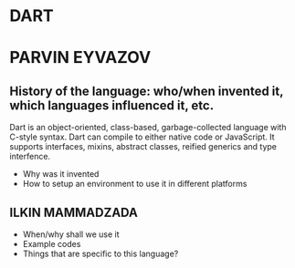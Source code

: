 # DART

# PARVIN EYVAZOV
## History of the language: who/when invented it, which languages influenced it, etc.

Dart is an object-oriented, class-based, garbage-collected language with C-style syntax. Dart can compile to either native code or JavaScript. It supports interfaces, mixins, abstract classes, reified generics and type interfence.




- Why was it invented
- How to setup an environment to use it in different platforms

## ILKIN MAMMADZADA
- When/why shall we use it
- Example codes
- Things that are specific to this language?
